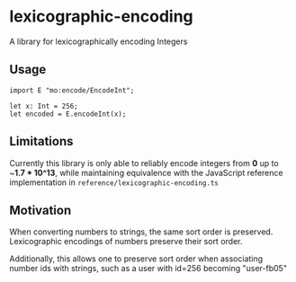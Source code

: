 # lexicographic-encoding 

A library for lexicographically encoding Integers

## Usage

```
import E "mo:encode/EncodeInt";

let x: Int = 256;
let encoded = E.encodeInt(x);
```

## Limitations

Currently this library is only able to reliably encode integers from **0** up to ~**1.7 * 10^13**, while maintaining equivalence with the JavaScript reference implementation in `reference/lexicographic-encoding.ts`

## Motivation

When converting numbers to strings, the same sort order is preserved. Lexicographic encodings of numbers preserve their sort order.

Additionally, this allows one to preserve sort order when associating number ids with strings, such as a user with id=256 becoming "user-fb05"

